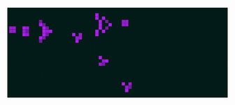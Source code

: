 
<p align="center">
  <a style="text-decoration: none;" href = "https://en.wikipedia.org/wiki/Conway%27s_Game_of_Life" target="_blank" rel="noopener noreferrer">
  <img src="https://github.com/violet360/violet360/blob/main/conwey.gif"></a>
</p>

